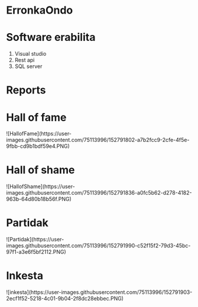 # ErronkaOndo

# Software erabilita

 1. Visual studio
 2. Rest api
 3. SQL server

# Reports

<h1>Hall of fame</h1>
![HallofFame](https://user-images.githubusercontent.com/75113996/152791802-a7b2fcc9-2cfe-4f5e-9fbb-cd9b1bdf59e4.PNG)

<h1>Hall of shame</h1>
![HallofShame](https://user-images.githubusercontent.com/75113996/152791836-a0fc5b62-d278-4182-963b-64d80b18b56f.PNG)

<h1>Partidak</h1>
![Partidak](https://user-images.githubusercontent.com/75113996/152791990-c52f15f2-79d3-45bc-97f1-a3e6f5bf2112.PNG)


<h1>Inkesta</h1>
![inkesta](https://user-images.githubusercontent.com/75113996/152791903-2ecf1f52-5218-4c01-9b04-2f8dc28ebbec.PNG)

